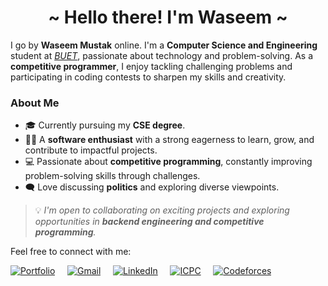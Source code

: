 <h1 align="center">~ Hello there! I'm Waseem ~</h1>

I go by **Waseem Mustak** online. I'm a **Computer Science and Engineering** student at [_BUET_](https://www.buet.ac.bd/web/), passionate about technology and problem-solving. As a **competitive programmer**, I enjoy tackling challenging problems and participating in coding contests to sharpen my skills and creativity.

### About Me
- 🎓 Currently pursuing my **CSE degree**.
- 🧑‍💻 A **software enthusiast** with a strong eagerness to learn, grow, and contribute to impactful projects.
- 💻 Passionate about **competitive programming**, constantly improving problem-solving skills through challenges.
- 🗨️ Love discussing **politics** and exploring diverse viewpoints.


> 💡 *I'm open to collaborating on exciting projects and exploring opportunities in **backend engineering and competitive programming**.*  

Feel free to connect with me:
<!-- - 📧 [Email](mailto:waseemmustakzisan@gmail.com)
- 🌐 [Portfolio](https://www.zisa.com)
- 💼 [LinkedIn](https://www.linkedin.com/in/waseem-mustak)
- 🏅 [ICPC Profile](https://icpc.global/ICPCID/YA8Y403FSWIE)
- 🤖 [Codeforces](https://codeforces.com/profile/Waseem-Mustak) -->
[![Portfolio](https://img.shields.io/badge/Portfolio-1E88E5?style=for-the-badge&logo=About.me&logoColor=white)](https://www.zisa.com) &nbsp;&nbsp;&nbsp;
[![Gmail](https://img.shields.io/badge/Gmail-D14836?style=for-the-badge&logo=gmail&logoColor=white)](mailto:waseemmustakzisan@gmail.com) &nbsp;&nbsp;&nbsp;
[![LinkedIn](https://img.shields.io/badge/LinkedIn-0A66C2?style=for-the-badge&logo=linkedin&logoColor=white)](https://www.linkedin.com/in/waseem-mustak) &nbsp;&nbsp;&nbsp;
[![ICPC](https://img.shields.io/badge/ICPC-Global-1F8ACB?style=for-the-badge&logo=icpc&logoColor=white)](https://icpc.global/ICPCID/YA8Y403FSWIE) &nbsp;&nbsp;&nbsp;
[![Codeforces](https://img.shields.io/badge/Codeforces-445f9d?style=for-the-badge&logo=Codeforces&logoColor=white)](https://codeforces.com/profile/Waseem-Mustak)



<!-- <h1 align="center">~ Hello there! I'm Waseem ~</h1>

### Hi there 👋

I am Waseem Mustak Zisan.But you will find me everywhere with handle name Waseem Mustak. I'm currently working at Pridesys IT Ltd. as a Software Engineer. Im currently building a cloud based [microservice] ERP solution for the global market. I've completed my undergrad on **Computer Science & Engineering** at _[BUET](https://www.buet.ac.bd/web/)_. Besides tech I'm also fairly invested in movies & animes, reading, and travelling.
> 💡 *I'm open to new opportunities in the domain of backend engineering, systems, micro-services*

[![Portfolio](https://img.shields.io/badge/Portfolio-1E88E5?style=for-the-badge&logo=About.me&logoColor=white)](https://www.zisa.com)
[![Gmail](https://img.shields.io/badge/Gmail-D14836?style=for-the-badge&logo=gmail&logoColor=white)](mailto:waseemmustakzisan@gmail.com)
[![LinkedIn](https://img.shields.io/badge/LinkedIn-0A66C2?style=for-the-badge&logo=linkedin&logoColor=white)](https://www.linkedin.com/in/waseem-mustak)
[![ICPC](https://img.shields.io/badge/ICPC-Global-1F8ACB?style=for-the-badge&logo=icpc&logoColor=white)](https://icpc.global/ICPCID/YA8Y403FSWIE)
[![Codeforces](https://img.shields.io/badge/Codeforces-445f9d?style=for-the-badge&logo=Codeforces&logoColor=white)](https://codeforces.com/profile/Waseem-Mustak)

 -->
